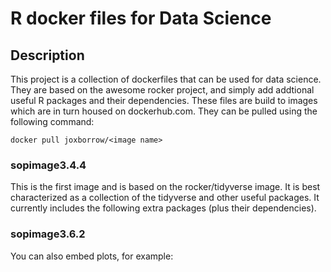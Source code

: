 R docker files for Data Science
================

## Description

This project is a collection of dockerfiles that can be used for data
science. They are based on the awesome rocker project, and simply add
addtional useful R packages and their dependencies. These files are
build to images which are in turn housed on dockerhub.com. They can be
pulled using the following command:

`docker pull joxborrow/<image name>`

### sopimage3.4.4

This is the first image and is based on the rocker/tidyverse image. It
is best characterized as a collection of the tidyverse and other useful
packages. It currently includes the following extra packages (plus their
dependencies).

### sopimage3.6.2

You can also embed plots, for example:
